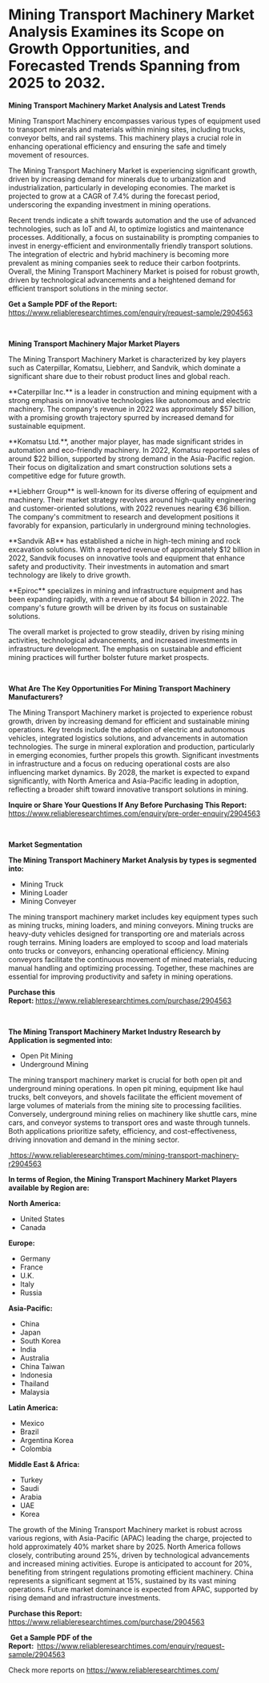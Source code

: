 <p><h1>Mining Transport Machinery Market Analysis Examines its Scope on Growth Opportunities, and Forecasted Trends Spanning from 2025 to 2032.</h1></p><p><strong>Mining Transport Machinery Market Analysis and Latest Trends</strong></p>
<p><p>Mining Transport Machinery encompasses various types of equipment used to transport minerals and materials within mining sites, including trucks, conveyor belts, and rail systems. This machinery plays a crucial role in enhancing operational efficiency and ensuring the safe and timely movement of resources.</p><p>The Mining Transport Machinery Market is experiencing significant growth, driven by increasing demand for minerals due to urbanization and industrialization, particularly in developing economies. The market is projected to grow at a CAGR of 7.4% during the forecast period, underscoring the expanding investment in mining operations. </p><p>Recent trends indicate a shift towards automation and the use of advanced technologies, such as IoT and AI, to optimize logistics and maintenance processes. Additionally, a focus on sustainability is prompting companies to invest in energy-efficient and environmentally friendly transport solutions. The integration of electric and hybrid machinery is becoming more prevalent as mining companies seek to reduce their carbon footprints. Overall, the Mining Transport Machinery Market is poised for robust growth, driven by technological advancements and a heightened demand for efficient transport solutions in the mining sector.</p></p>
<p><strong>Get a Sample PDF of the Report:&nbsp;</strong> <a href="https://www.reliableresearchtimes.com/enquiry/request-sample/2904563?utm_campaign=2273&utm_medium=2&utm_source=Github&utm_content=ia&utm_term=12032025&utm_id=mining-transport-machinery">https://www.reliableresearchtimes.com/enquiry/request-sample/2904563</a></p>
<p>&nbsp;</p>
<p><strong>Mining Transport Machinery Major Market Players</strong></p>
<p><p>The Mining Transport Machinery Market is characterized by key players such as Caterpillar, Komatsu, Liebherr, and Sandvik, which dominate a significant share due to their robust product lines and global reach. </p><p>**Caterpillar Inc.** is a leader in construction and mining equipment with a strong emphasis on innovative technologies like autonomous and electric machinery. The company's revenue in 2022 was approximately $57 billion, with a promising growth trajectory spurred by increased demand for sustainable equipment.</p><p>**Komatsu Ltd.**, another major player, has made significant strides in automation and eco-friendly machinery. In 2022, Komatsu reported sales of around $22 billion, supported by strong demand in the Asia-Pacific region. Their focus on digitalization and smart construction solutions sets a competitive edge for future growth.</p><p>**Liebherr Group** is well-known for its diverse offering of equipment and machinery. Their market strategy revolves around high-quality engineering and customer-oriented solutions, with 2022 revenues nearing €36 billion. The company's commitment to research and development positions it favorably for expansion, particularly in underground mining technologies.</p><p>**Sandvik AB** has established a niche in high-tech mining and rock excavation solutions. With a reported revenue of approximately $12 billion in 2022, Sandvik focuses on innovative tools and equipment that enhance safety and productivity. Their investments in automation and smart technology are likely to drive growth.</p><p>**Epiroc** specializes in mining and infrastructure equipment and has been expanding rapidly, with a revenue of about $4 billion in 2022. The company's future growth will be driven by its focus on sustainable solutions.</p><p>The overall market is projected to grow steadily, driven by rising mining activities, technological advancements, and increased investments in infrastructure development. The emphasis on sustainable and efficient mining practices will further bolster future market prospects.</p></p>
<p>&nbsp;</p>
<p><strong>What Are The Key Opportunities For Mining Transport Machinery Manufacturers?</strong></p>
<p><p>The Mining Transport Machinery market is projected to experience robust growth, driven by increasing demand for efficient and sustainable mining operations. Key trends include the adoption of electric and autonomous vehicles, integrated logistics solutions, and advancements in automation technologies. The surge in mineral exploration and production, particularly in emerging economies, further propels this growth. Significant investments in infrastructure and a focus on reducing operational costs are also influencing market dynamics. By 2028, the market is expected to expand significantly, with North America and Asia-Pacific leading in adoption, reflecting a broader shift toward innovative transport solutions in mining.</p></p>
<p><strong>Inquire or Share Your Questions If Any Before Purchasing This Report:</strong> <a href="https://www.reliableresearchtimes.com/enquiry/pre-order-enquiry/2904563?utm_campaign=2273&utm_medium=2&utm_source=Github&utm_content=ia&utm_term=12032025&utm_id=mining-transport-machinery">https://www.reliableresearchtimes.com/enquiry/pre-order-enquiry/2904563</a></p>
<p>&nbsp;</p>
<p><strong>Market Segmentation</strong></p>
<p><strong>The Mining Transport Machinery Market Analysis by types is segmented into:</strong></p>
<p><ul><li>Mining Truck</li><li>Mining Loader</li><li>Mining Conveyer</li></ul></p>
<p><p>The mining transport machinery market includes key equipment types such as mining trucks, mining loaders, and mining conveyors. Mining trucks are heavy-duty vehicles designed for transporting ore and materials across rough terrains. Mining loaders are employed to scoop and load materials onto trucks or conveyors, enhancing operational efficiency. Mining conveyors facilitate the continuous movement of mined materials, reducing manual handling and optimizing processing. Together, these machines are essential for improving productivity and safety in mining operations.</p></p>
<p><strong>Purchase this Report:&nbsp;</strong><a href="https://www.reliableresearchtimes.com/purchase/2904563?utm_campaign=2273&utm_medium=2&utm_source=Github&utm_content=ia&utm_term=12032025&utm_id=mining-transport-machinery">https://www.reliableresearchtimes.com/purchase/2904563</a></p>
<p>&nbsp;</p>
<p><strong>The Mining Transport Machinery Market Industry Research by Application is segmented into:</strong></p>
<p><ul><li>Open Pit Mining</li><li>Underground Mining</li></ul></p>
<p><p>The mining transport machinery market is crucial for both open pit and underground mining operations. In open pit mining, equipment like haul trucks, belt conveyors, and shovels facilitate the efficient movement of large volumes of materials from the mining site to processing facilities. Conversely, underground mining relies on machinery like shuttle cars, mine cars, and conveyor systems to transport ores and waste through tunnels. Both applications prioritize safety, efficiency, and cost-effectiveness, driving innovation and demand in the mining sector.</p></p>
<p><a href="https://www.reliableresearchtimes.com/mining-transport-machinery-r2904563?utm_campaign=2273&utm_medium=2&utm_source=Github&utm_content=ia&utm_term=12032025&utm_id=mining-transport-machinery">&nbsp;https://www.reliableresearchtimes.com/mining-transport-machinery-r2904563</a></p>
<p><strong>In terms of Region, the Mining Transport Machinery Market Players available by Region are:</strong></p>
<p>
    <p> <strong> North America: </strong>
        <ul>
            <li>United States</li>
            <li>Canada</li>
        </ul>
        </p> 
    <p> <strong> Europe: </strong>
        <ul>
            <li>Germany</li>
            <li>France</li>
            <li>U.K.</li>
            <li>Italy</li>
            <li>Russia</li>
        </ul>
        </p> 
    <p> <strong> Asia-Pacific: </strong>
        <ul>
            <li>China</li>
            <li>Japan</li>
            <li>South Korea</li>
            <li>India</li>
            <li>Australia</li>
            <li>China Taiwan</li>
            <li>Indonesia</li>
            <li>Thailand</li>
            <li>Malaysia</li>
        </ul>
        </p> 
    <p> <strong> Latin America: </strong>
        <ul>
            <li>Mexico</li>
            <li>Brazil</li>
            <li>Argentina Korea</li>
            <li>Colombia</li>
        </ul>
        </p> 
    <p> <strong> Middle East & Africa: </strong>
        <ul>
            <li>Turkey</li>
            <li>Saudi</li>
            <li>Arabia</li>
            <li>UAE</li>
            <li>Korea</li>
        </ul>
    </p>
    </p>
<p><p>The growth of the Mining Transport Machinery market is robust across various regions, with Asia-Pacific (APAC) leading the charge, projected to hold approximately 40% market share by 2025. North America follows closely, contributing around 25%, driven by technological advancements and increased mining activities. Europe is anticipated to account for 20%, benefiting from stringent regulations promoting efficient machinery. China represents a significant segment at 15%, sustained by its vast mining operations. Future market dominance is expected from APAC, supported by rising demand and infrastructure investments.</p></p>
<p><strong>Purchase this Report: </strong><a href="https://www.reliableresearchtimes.com/purchase/2904563?utm_campaign=2273&utm_medium=2&utm_source=Github&utm_content=ia&utm_term=12032025&utm_id=mining-transport-machinery">https://www.reliableresearchtimes.com/purchase/2904563</a></p>
<p>&nbsp;<strong>Get a Sample PDF of the Report:&nbsp;&nbsp;</strong><a href="https://www.reliableresearchtimes.com/enquiry/request-sample/2904563?utm_campaign=2273&utm_medium=2&utm_source=Github&utm_content=ia&utm_term=12032025&utm_id=mining-transport-machinery">https://www.reliableresearchtimes.com/enquiry/request-sample/2904563</a></p>
<p><strong></strong></p>
<p>Check more reports on <a href="https://www.reliableresearchtimes.com/?utm_campaign=2273&utm_medium=2&utm_source=Github&utm_content=ia&utm_term=12032025&utm_id=mining-transport-machinery">https://www.reliableresearchtimes.com/</a></p>